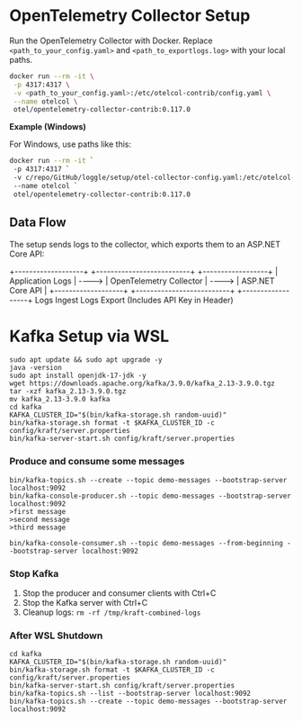 # OpenTelemetry Collector Setup

Run the OpenTelemetry Collector with Docker. Replace `<path_to_your_config.yaml>` and `<path_to_exportlogs.log>` with your local paths.

```bash
docker run --rm -it \
 -p 4317:4317 \
 -v <path_to_your_config.yaml>:/etc/otelcol-contrib/config.yaml \
 --name otelcol \
 otel/opentelemetry-collector-contrib:0.117.0
```
**Example (Windows)**

For Windows, use paths like this:

```bash
docker run --rm -it `
 -p 4317:4317 `
 -v c/repo/GitHub/loggle/setup/otel-collector-config.yaml:/etc/otelcol-contrib/config.yaml `
 --name otelcol `
 otel/opentelemetry-collector-contrib:0.117.0
```
## Data Flow
The setup sends logs to the collector, which exports them to an ASP.NET Core API:

+-------------------+       +--------------------------+       +------------------+
| Application Logs  | ----> | OpenTelemetry Collector  | ----> | ASP.NET Core API |
+-------------------+       +--------------------------+       +------------------+
                                   Logs Ingest                      Logs Export
                                                          (Includes API Key in Header)

# Kafka Setup via WSL

```
sudo apt update && sudo apt upgrade -y
java -version
sudo apt install openjdk-17-jdk -y
wget https://downloads.apache.org/kafka/3.9.0/kafka_2.13-3.9.0.tgz
tar -xzf kafka_2.13-3.9.0.tgz
mv kafka_2.13-3.9.0 kafka
cd kafka
KAFKA_CLUSTER_ID="$(bin/kafka-storage.sh random-uuid)"
bin/kafka-storage.sh format -t $KAFKA_CLUSTER_ID -c config/kraft/server.properties
bin/kafka-server-start.sh config/kraft/server.properties
```

### Produce and consume some messages

```
bin/kafka-topics.sh --create --topic demo-messages --bootstrap-server localhost:9092
bin/kafka-console-producer.sh --topic demo-messages --bootstrap-server localhost:9092
>first message
>second message
>third message
```

```
bin/kafka-console-consumer.sh --topic demo-messages --from-beginning --bootstrap-server localhost:9092
```

### Stop Kafka
1. Stop the producer and consumer clients with Ctrl+C
2. Stop the Kafka server with Ctrl+C
3. Cleanup logs: `rm -rf /tmp/kraft-combined-logs`

### After WSL Shutdown
```
cd kafka
KAFKA_CLUSTER_ID="$(bin/kafka-storage.sh random-uuid)"
bin/kafka-storage.sh format -t $KAFKA_CLUSTER_ID -c config/kraft/server.properties
bin/kafka-server-start.sh config/kraft/server.properties
bin/kafka-topics.sh --list --bootstrap-server localhost:9092
bin/kafka-topics.sh --create --topic demo-messages --bootstrap-server localhost:9092
```